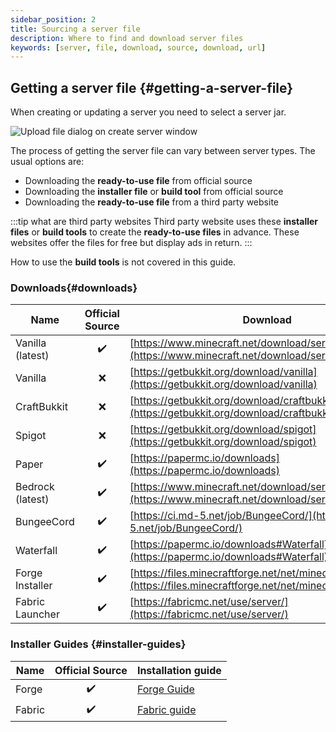 ```yaml
---
sidebar_position: 2
title: Sourcing a server file
description: Where to find and download server files
keywords: [server, file, download, source, download, url]
---
```


## Getting a server file {#getting-a-server-file}

When creating or updating a server you need to select a server jar.

![Upload file dialog on create server window](/img/docs/create-server/crreate_select_file_dialog.png)

The process of getting the server file can vary between server types. The usual options are:

* Downloading the **ready-to-use file** from official source
* Downloading the **installer file** or **build tool** from official source
* Downloading the **ready-to-use file** from a third party website

:::tip what are third party websites
Third party website uses these **installer files** or **build tools** to create the **ready-to-use files** in advance. These websites offer the files for free but display ads in return.
:::

How to use the **build tools** is not covered in this guide.

### Downloads{#downloads}

|     Name               | Official Source   | Download
|----------                 |:----------:       |----------
| Vanilla (latest)          |      ✔️           | [https://www.minecraft.net/download/server](https://www.minecraft.net/download/server)
| Vanilla                |      ❌           | [https://getbukkit.org/download/vanilla](https://getbukkit.org/download/vanilla)
| CraftBukkit            |      ❌           | [https://getbukkit.org/download/craftbukkit](https://getbukkit.org/download/craftbukkit)
| Spigot                  |      ❌           | [https://getbukkit.org/download/spigot](https://getbukkit.org/download/spigot)
| Paper                     |      ✔️           | [https://papermc.io/downloads](https://papermc.io/downloads)
| Bedrock (latest)          |      ✔️           | [https://www.minecraft.net/download/server/bedrock](https://www.minecraft.net/download/server/bedrock)
| BungeeCord               |      ✔️           | [https://ci.md-5.net/job/BungeeCord/](https://ci.md-5.net/job/BungeeCord/)
| Waterfall               |      ✔️           | [https://papermc.io/downloads#Waterfall](https://papermc.io/downloads#Waterfall)
| Forge Installer           |      ✔️           | [https://files.minecraftforge.net/net/minecraftforge/forge/](https://files.minecraftforge.net/net/minecraftforge/forge/)
| Fabric Launcher          |      ✔️           | [https://fabricmc.net/use/server/](https://fabricmc.net/use/server/)

### Installer Guides {#installer-guides}

| Name                    | Official Source   | Installation guide
|----------                 |:----------:       |----------
| Forge                     |      ✔️           | [Forge Guide](Forge/create-forge-server)
| Fabric                  |      ✔️           | [Fabric guide](Fabric/create-fabric-server-manually)
